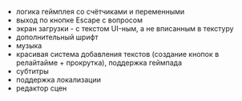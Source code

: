 * логика геймплея со счётчиками и переменными
* выход по кнопке Escape с вопросом
* экран загрузки - с текстом UI-ным, а не вписанным в текстуру
* дополнительный шрифт
* музыка
* красивая система добавления текстов (создание кнопок в релайтайме + прокрутка), поддержка геймпада
* субтитры
* поддержка локализации
* редактор сцен